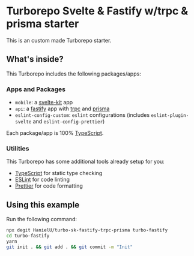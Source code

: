 # Turborepo Svelte & Fastify w/trpc & prisma starter

This is an custom made Turborepo starter.

## What's inside?

This Turborepo includes the following packages/apps:

### Apps and Packages

- `mobile`: a [svelte-kit] app
- `api`: a [fastify] app with [trpc] and [prisma]
- `eslint-config-custom`: `eslint` configurations (includes `eslint-plugin-svelte` and `eslint-config-prettier`)

Each package/app is 100% [TypeScript].

### Utilities

This Turborepo has some additional tools already setup for you:

- [TypeScript] for static type checking
- [ESLint] for code linting
- [Prettier] for code formatting

## Using this example

Run the following command:

```sh
npx degit HanielU/turbo-sk-fastify-trpc-prisma turbo-fastify
cd turbo-fastify
yarn
git init . && git add . && git commit -m "Init"
```
<!-- initialise all the links used -->
[trpc]: https://trpc.io
[fastify]: https://www.fastify.io
[prisma]: https://www.prisma.io
[svelte-kit]: https://kit.svelte.dev
[typescript]: https://www.typescriptlang.org
[eslint]: https://eslint.org
[prettier]: https://prettier.io